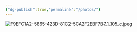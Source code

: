 ```yaml
---
{"dg-publish":true,"permalink":"/photos/"}
---
```





![F9EFC1A2-5865-423D-81C2-5CA2F2EBF7B7_1_105_c.jpeg](/img/user/F9EFC1A2-5865-423D-81C2-5CA2F2EBF7B7_1_105_c.jpeg)



